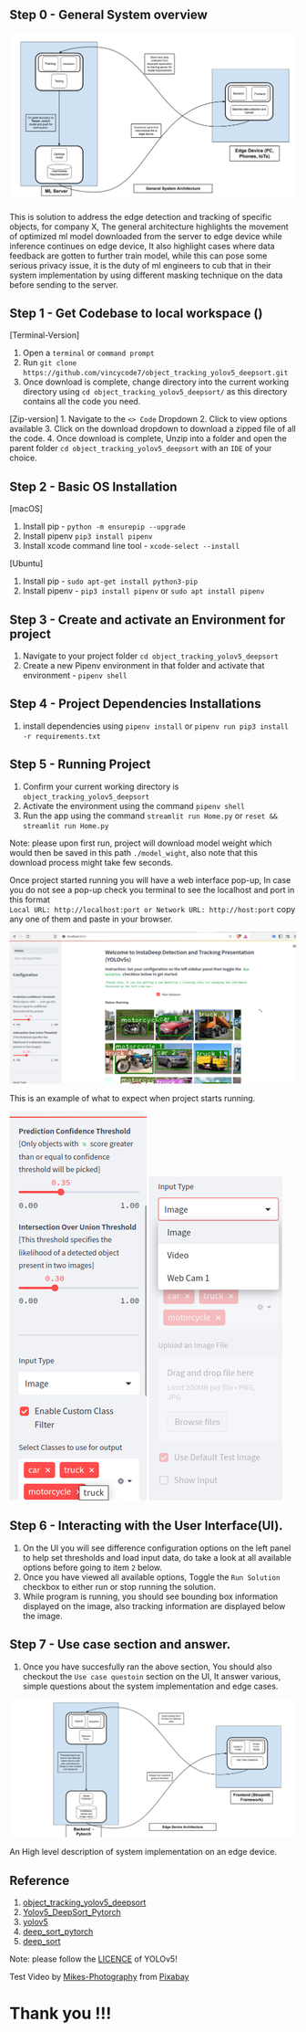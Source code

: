 


## Step 0 - General System overview

![General System overview](./static_files/General%20System%20Architecture.png)

This is solution to address the edge detection and tracking of specific objects, for company X, The general architecture highlights the movement of optimized ml model downloaded from the server to edge  device while inference continues on edge device, It also highlight cases where data feedback are gotten to further train model, while this can pose some serious privacy issue, it is the duty of ml engineers to cub that in their system implementation by using different masking technique on the data before sending to the server.

## Step 1 - Get Codebase to local workspace ()

[Terminal-Version]
   1. Open a `terminal` or `command prompt` 
   2. Run `git clone https://github.com/vincycode7/object_tracking_yolov5_deepsort.git`
   3. Once download is complete, change directory into the current working directory using `cd object_tracking_yolov5_deepsort/` as this directory contains all the code you need.

[Zip-version]
    1. Navigate to the `<> Code` Dropdown
    2. Click to view options available
    3. Click on the download dropdown to download a zipped file of all the code.
    4. Once download is complete, Unzip into a folder and open the parent folder `cd object_tracking_yolov5_deepsort` with an `IDE` of your choice.


## Step 2 - Basic OS Installation

[macOS]
   1. Install pip - `python -m ensurepip --upgrade`
   2. Install pipenv `pip3 install pipenv`
   3. Install xcode command line tool - `xcode-select --install`

[Ubuntu]
  1. Install pip - `sudo apt-get install python3-pip`
  2. Install pipenv - `pip3 install pipenv` or `sudo apt install pipenv`

## Step 3 - Create and activate an Environment for project

  1. Navigate to your project folder `cd object_tracking_yolov5_deepsort`
  2. Create a new Pipenv environment in that folder and activate that environment - `pipenv shell`

## Step 4 - Project Dependencies Installations
  1. install dependencies using   `pipenv install` or `pipenv run pip3 install -r requirements.txt`

## Step 5 - Running Project
  1. Confirm your current working directory is `object_tracking_yolov5_deepsort`
  2. Activate the environment using the command  `pipenv shell`
  3. Run the app using the command `streamlit run Home.py` or `reset && streamlit run Home.py`

Note: please upon first run, project will download model weight which would then be saved in this path `./model_wight`, also note that this download process might take few seconds.

Once project started running you will have a web interface pop-up, In case you do not see a pop-up check you terminal to see the  localhost and port in this format    
`Local URL: http://localhost:port or Network URL: http://host:port` copy any one of them and paste in your browser.

![alt text](./static_files/Screenshot%20from%202022-12-03%2001-17-41.png)

This is an example of what to expect when project starts running.

![alt text](./static_files/Screenshot%20from%202022-12-03%2001-56-27.png)       ![alt text](./static_files/Screenshot%20from%202022-12-03%2002-02-04.png)


## Step 6 - Interacting with the User Interface(UI).
  1. On the UI you will see difference configuration options on the left panel to help set thresholds and load input data, do take a look at all available options before going to item `2` below.
  2. Once you have viewed all available options, Toggle the `Run Solution` checkbox to either run or stop running the solution.
  3. While program is running, you should see bounding box information displayed on the image, also tracking information are displayed below the image.

## Step 7 - Use case section and answer.
  1. Once you have succesfully ran the above section, You should also checkout the `Use case questoin` section on the UI, It answer various, simple questions about the system implementation and edge cases.

![alt text](./static_files/Edge%20Device%20Architecture.png)

An High level description of system implementation on an edge device.

## Reference
1) [object_tracking_yolov5_deepsort](https://github.com/vincycode7/object_tracking_yolov5_deepsort)
2) [Yolov5_DeepSort_Pytorch](https://github.com/mikel-brostrom/Yolov5_DeepSort_Pytorch)   
3) [yolov5](https://github.com/ultralytics/yolov5)  
4) [deep_sort_pytorch](https://github.com/ZQPei/deep_sort_pytorch)       
5) [deep_sort](https://github.com/nwojke/deep_sort)   

Note: please follow the [LICENCE](https://github.com/ultralytics/yolov5/blob/master/LICENSE) of YOLOv5! 

Test Video by <a href="https://pixabay.com/users/mikes-photography-1860391/?utm_source=link-attribution&amp;utm_medium=referral&amp;utm_campaign=video&amp;utm_content=2165">Mikes-Photography</a> from <a href="https://pixabay.com//?utm_source=link-attribution&amp;utm_medium=referral&amp;utm_campaign=video&amp;utm_content=2165">Pixabay</a>

# Thank you !!!
